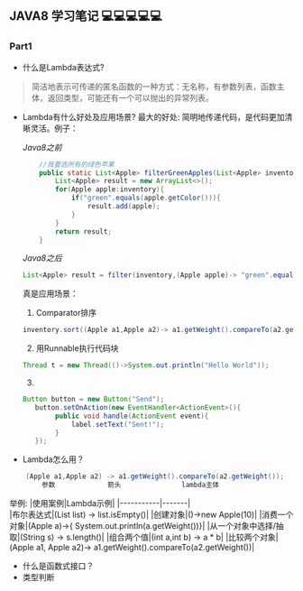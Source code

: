 ## JAVA8 学习笔记 :computer::computer::computer::computer::computer:
### Part1  
* 什么是Lambda表达式?
> 简洁地表示可传递的匿名函数的一种方式：无名称，有参数列表，函数主体，返回类型，可能还有一个可以抛出的异常列表。
* Lambda有什么好处及应用场景?
	最大的好处: 简明地传递代码，是代码更加清晰灵活。例子：  

	*Java8之前*
	```java 
	  	//我要选所有的绿色苹果
	  	public static List<Apple> filterGreenApples(List<Apple> inventory){
	  		List<Apple> result = new ArrayList<>();
	  		for(Apple apple:inventory){
	  			if("green".equals(apple.getColor())){
	  				result.add(apple);
	  			}
	  		}
	  		return result;
	  	}
	```  
	*Java8之后*  

	```java
	List<Apple> result = filter(inventory,(Apple apple)-> "green".equals(apple.getColor()));
	```	

	真是应用场景：
	1. Comparator排序
	```java
	inventory.sort((Apple a1,Apple a2)-> a1.getWeight().compareTo(a2.getWeight()));
	```
	2. 用Runnable执行代码块
	```java
	Thread t = new Thread(()->System.out.println("Hello World"));
	```
	3. 
	```java
	Button button = new Button("Send");
	   button.setOnAction(new EventHandler<ActionEvent>(){
	   		public void handle(ActionEvent event){
	   			label.setText("Sent!");
	   		}
	   });
	```
* Lambda怎么用？  
```java
	(Apple a1,Apple a2) -> a1.getWeight().compareTo(a2.getWeight());
		参数			   箭头 				lambda主体
```

举例:
	|使用案例|Lambda示例|
	|-----------|-------|  
	|布尔表达式|(List<String> list) -> list.isEmpty()|
	|创建对象|()->new Apple(10)|
	|消费一个对象|(Apple a)->{ System.out.println(a.getWeight())}|
	|从一个对象中选择/抽取|(String s) -> s.length()|
	|组合两个值|(int a,int b) -> a * b|
	|比较两个对象|(Apple a1, Apple a2)-> a1.getWeight().compareTo(a2.getWeight())|

* 什么是函数式接口？
* 类型判断
